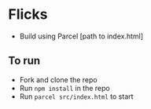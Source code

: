 # Flicks

- Build using Parcel [path to index.html]

## To run

- Fork and clone the repo
- Run ```npm install``` in the repo
- Run ```parcel src/index.html``` to start
